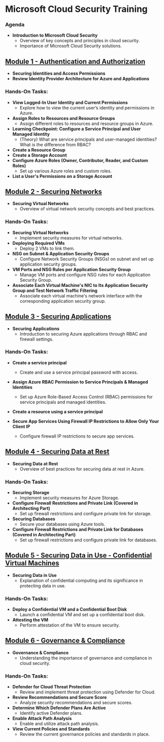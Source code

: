 # Microsoft Cloud Security Training

### Agenda
- **Introduction to Microsoft Cloud Security**
  - Overview of key concepts and principles in cloud security.
  - Importance of Microsoft Cloud Security solutions.

## [Module 1 - Authentication and Authorization](./module-1/README.md)
- **Securing Identities and Access Permissions**
- **Review Identity Provider Architecture for Azure and Applications**

### Hands-On Tasks:
- **View Logged-In User Identity and Current Permissions**
  - Explore how to view the current user’s identity and permissions in Azure.
- **Assign Roles to Resources and Resource Groups**
  - Assign different roles to resources and resource groups in Azure.
- **Learning Checkpoint: Configure a Service Principal and User Managed Identity**
  - (Theory) What are service principals and user-managed identities? What is the difference from RBAC?
- **Create a Resource Group**
- **Create a Storage Account**
- **Configure Azure Roles (Owner, Contributor, Reader, and Custom Roles)**
  - Set up various Azure roles and custom roles.
- **List a User's Permissions on a Storage Account**

## [Module 2 - Securing Networks](./module-2/README.md)
- **Securing Virtual Networks**
  - Overview of virtual network security concepts and best practices.
  
### Hands-On Tasks:
- **Securing Virtual Networks**
  - Implement security measures for virtual networks.
- **Deploying Required VMs**
  - Deploy 2 VMs to link them.
- **NSG on Subnet & Application Security Groups**
  - Configure Network Security Groups (NSGs) on subnet and set up application security groups.
- **VM Ports and NSG Rules per Application Security Group**
  - Manage VM ports and configure NSG rules for each Application Security Group.
- **Associate Each Virtual Machine's NIC to Its Application Security Group and Test Network Traffic Filtering**
  - Associate each virtual machine's network interface with the corresponding application security group.

## [Module 3 - Securing Applications](./module-3/README.md)
- **Securing Applications**
  - Introduction to securing Azure applications through RBAC and firewall settings.

### Hands-On Tasks:
- **Create a service principal**
  - Create and use a service principal password with access.
- **Assign Azure RBAC Permission to Service Principals & Managed Identities**
  - Set up Azure Role-Based Access Control (RBAC) permissions for service principals and managed identities.
- **Create a resource using a service principal**

- **Secure App Services Using Firewall IP Restrictions to Allow Only Your Client IP**
  - Configure firewall IP restrictions to secure app services.

## [Module 4 - Securing Data at Rest](./module-4/README.md)
- **Securing Data at Rest**
  - Overview of best practices for securing data at rest in Azure.

### Hands-On Tasks:
- **Securing Storage**
  - Implement security measures for Azure Storage.
- **Configure Firewall Restrictions and Private Link (Covered in Architecting Part)**
  - Set up firewall restrictions and configure private link for storage.
- **Securing Databases**
  - Secure your databases using Azure tools.
- **Configure Firewall Restrictions and Private Link for Databases (Covered in Architecting Part)**
  - Set up firewall restrictions and configure private link for databases.

## [Module 5 - Securing Data in Use - Confidential Virtual Machines](./module-5/README.md)
- **Securing Data in Use**
  - Explanation of confidential computing and its significance in protecting data in use.

### Hands-On Tasks:
- **Deploy a Confidential VM and a Confidential Boot Disk**
  - Launch a confidential VM and set up a confidential boot disk.
- **Attesting the VM**
  - Perform attestation of the VM to ensure security.

## [Module 6 - Governance & Compliance](./module-6/README.md)
- **Governance & Compliance**
  - Understanding the importance of governance and compliance in cloud security.

### Hands-On Tasks:
- **Defender for Cloud Threat Protection**
  - Review and implement threat protection using Defender for Cloud.
- **Review Recommendations and Secure Score**
  - Analyze security recommendations and secure scores.
- **Determine Which Defender Plans Are Active**
  - Identify active Defender plans.
- **Enable Attack Path Analysis**
  - Enable and utilize attack path analysis.
- **View Current Policies and Standards**
  - Review the current governance policies and standards in place.
